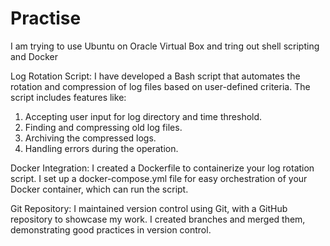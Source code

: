 # Practise
I am trying to use Ubuntu on Oracle Virtual Box and tring out shell scripting and Docker

Log Rotation Script:
I have developed a Bash script that automates the rotation and compression of log files based on user-defined criteria.
The script includes features like:
1. Accepting user input for log directory and time threshold.
2. Finding and compressing old log files.
3. Archiving the compressed logs.
4. Handling errors during the operation.

Docker Integration:
I created a Dockerfile to containerize your log rotation script.
I set up a docker-compose.yml file for easy orchestration of your Docker container, which can run the script.

Git Repository:
I maintained version control using Git, with a GitHub repository to showcase my work.
I created branches and merged them, demonstrating good practices in version control.
